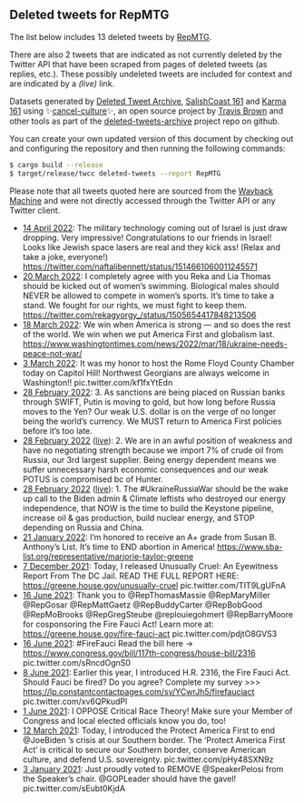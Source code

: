 ## Deleted tweets for RepMTG

The list below includes 13 deleted tweets by
[RepMTG](https://twitter.com/RepMTG).

There are also 2 tweets that are indicated as not currently
deleted by the Twitter API that have been scraped from pages of deleted tweets (as replies, etc.).
These possibly undeleted tweets are included for context and are indicated by a _(live)_ link.


Datasets generated by [Deleted Tweet Archive](https://twitter.com/deletedtweet161), 
[SalishCoast 161](https://twitter.com/SalishCoastA) and [Karma 161](https://twitter.com/KarmaOneSixOne) 
using ✨[cancel-culture](https://github.com/travisbrown/cancel-culture)✨, an open source project by 
[Travis Brown](https://twitter.com/travisbrown) and other tools as part of the 
[deleted-tweets-archive](https://github.com/salcoast/deleted-tweets-archive/) project repo on github.

You can create your own updated version of this document by checking out and configuring the
repository and then running the following commands:

```bash
$ cargo build --release
$ target/release/twcc deleted-tweets --report RepMTG
```

Please note that all tweets quoted here are sourced from the
[Wayback Machine](https://web.archive.org) and were not directly accessed through the Twitter API or
any Twitter client.

* [14 April 2022](https://web.archive.org/web/20220414231240/https://twitter.com/RepMTG/status/1514743259385507845): The military technology coming out of Israel is just draw dropping.   Very impressive!  Congratulations to our friends in Israel!  Looks like Jewish space lasers are real and they kick ass!   (Relax and take a joke, everyone!) https://twitter.com/naftalibennett/status/1514661060011245571
* [20 March 2022](https://web.archive.org/web/20220320235634/https://twitter.com/RepMTG/status/1505694713906700289): I completely agree with you Reka and Lia Thomas should be kicked out of women’s swimming.  Biological males should NEVER be allowed to compete in women’s sports.  It’s time to take a stand.  We fought for our rights, we must fight to keep them. https://twitter.com/rekagyorgy_/status/1505654417848213506
* [18 March 2022](https://web.archive.org/web/20220318212851/https://twitter.com/RepMTG/status/1504932778760151043): We win when America is strong — and so does the rest of the world.  We win when we put America First and globalism last. https://www.washingtontimes.com/news/2022/mar/18/ukraine-needs-peace-not-war/
* [ 3 March 2022](https://web.archive.org/web/20220303202952/https://twitter.com/RepMTG/status/1499482140509155328): It was my honor to host the Rome Floyd County Chamber today on Capitol Hill!  Northwest Georgians are always welcome in Washington!! pic.twitter.com/kf1fxYtEdn
* [28 February 2022](https://web.archive.org/web/20220228144451/https://twitter.com/RepMTG/status/1498308197085556745): 3. As sanctions are being placed on Russian banks through SWIFT, Putin is moving to gold, but how long before Russia moves to the Yen?  Our weak U.S. dollar is on the verge of no longer being the world’s currency.  We MUST return to America First policies before it’s too late.
* [28 February 2022](https://web.archive.org/web/20220228144451/https://twitter.com/RepMTG/status/1498308197085556745) ([live](https://twitter.com/RepMTG/status/1498308196171190285)): 2. We are in an awful position of weakness and have no negotiating strength because we import 7% of crude oil from Russia, our 3rd largest supplier.  Being energy dependent means we suffer unnecessary harsh economic consequences and our weak POTUS is compromised bc of Hunter.
* [28 February 2022](https://web.archive.org/web/20220228144451/https://twitter.com/RepMTG/status/1498308197085556745) ([live](https://twitter.com/RepMTG/status/1498308194891878405)): 1. The  #UkraineRussiaWar  should be the wake up call to the Biden admin & Climate leftists who destroyed our energy independence, that NOW is the time to build the Keystone pipeline, increase oil & gas production, build nuclear energy, and STOP depending on Russia and China.
* [21 January 2022](https://web.archive.org/web/20220121231512/https://twitter.com/RepMTG/status/1484665723268050950): I’m honored to receive an A+ grade from Susan B. Anthony’s List.   It’s time to END abortion in America! https://www.sba-list.org/representative/marjorie-taylor-greene
* [ 7 December 2021](https://web.archive.org/web/20211207191508/https://twitter.com/RepMTG/status/1468297879911546891): Today, I released Unusually Cruel: An Eyewitness Report From The DC Jail.  READ THE FULL REPORT HERE:  https://greene.house.gov/unusually-cruel  pic.twitter.com/TIT9LgUFnA
* [16 June 2021](https://web.archive.org/web/20210616195856/https://twitter.com/RepMTG/status/1405253508660596740): Thank you to  @RepThomasMassie    @RepMaryMiller    @RepGosar    @RepMattGaetz    @RepBuddyCarter    @RepBobGood    @RepMoBrooks    @RepGregSteube    @replouiegohmert    @RepBarryMoore  for cosponsoring the Fire Fauci Act!  Learn more at:  https://greene.house.gov/fire-fauci-act  pic.twitter.com/pdjtO8GVS3
* [16 June 2021](https://web.archive.org/web/20210616130815/https://twitter.com/RepMTG/status/1405150074120904706): #FireFauci    Read the bill here ->  https://www.congress.gov/bill/117th-congress/house-bill/2316  pic.twitter.com/sRncdOgnS0
* [ 8 June 2021](https://web.archive.org/web/20210608195117/https://twitter.com/RepMTG/status/1402345106825482244): Earlier this year, I introduced H.R. 2316, the Fire Fauci Act.  Should Fauci be fired? Do you agree?  Complete my survey >>>  https://lp.constantcontactpages.com/sv/YCwrJh5/firefauciact  pic.twitter.com/xv6QPkudPl
* [ 1 June 2021](https://web.archive.org/web/20210601133235/https://twitter.com/RepMTG/status/1399719212491345926): I OPPOSE Critical Race Theory!  Make sure your Member of Congress and local elected officials know you do, too!
* [12 March 2021](https://web.archive.org/web/20210312174817/https://twitter.com/RepMTG/status/1370431437518864392): Today, I introduced the Protect America First to end  @JoeBiden ’s crisis at our Southern border.  The ‘Protect America First Act’ is critical to secure our Southern border, conserve American culture, and defend U.S. sovereignty. pic.twitter.com/pHy48SXN9z
* [ 3 January 2021](https://web.archive.org/web/20210103200159/https://twitter.com/RepMTG/status/1345822637780594689): Just proudly voted to REMOVE  @SpeakerPelosi  from the Speaker’s chair.   @GOPLeader  should have the gavel! pic.twitter.com/sEubt0KjdA
